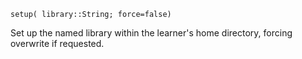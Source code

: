 ```
setup( library::String; force=false)
```

Set up the named library within the learner's home directory, forcing overwrite if requested.
